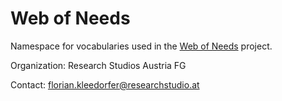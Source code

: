 # Web of Needs

Namespace for vocabularies used in the [Web of Needs](https://github.com/researchstudio-sat/webofneeds) project.

Organization: Research Studios Austria FG

Contact: florian.kleedorfer@researchstudio.at